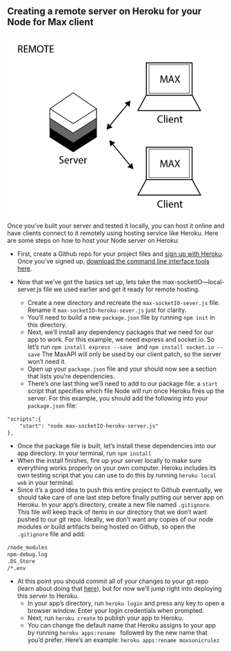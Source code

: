 ## Creating a remote server on Heroku for your Node for Max client

![remote image](/images/Remote@2x.png)

Once you’ve built your server and tested it locally, you can host it online and have clients connect to it remotely using hosting service like Heroku. Here are some steps on how to host your Node server on Heroku:

* First, create a Github repo for your project files and [sign up with Heroku](https://signup.heroku.com/). Once you’ve signed up, [download the command line interface tools here](https://devcenter.heroku.com/articles/heroku-cli#download-and-install).

* Now that we’ve got the basics set up, lets take the max-socketIO—local-server.js file we used earlier and get it ready for remote hosting. 
	* Create a new directory and recreate the `max-socketIO-sever.js` file. Rename it `max-socketIO—heroku-sever.js` just for clarity.
	* You’ll need to build a new `package.json` file by running  `npm init`  in this directory.
	* Next, we’ll install any dependency packages that we need for our app to work. For this example, we need express and socket.io. So let’s run `npm install express --save `  and `npm install socket.io --save`   The MaxAPI will only be used by our client patch, so the server won’t need it.
	* Open up your `package.json` file and your should now see a section that lists you’re dependencies. 
	* There’s one last thing we’ll need to add to our package file: a  `start` script that specifies which file Node will run once Heroku fires up the server. For this example, you should add the following into your `package.json` file:
```
"scripts":{
	"start": "node max-socketIO-heroku-server.js"
},	
```
* Once the package file is built, let’s install these dependencies into our app directory. In your terminal, run `npm install`
* When the install finishes, fire up your server locally to make sure everything works properly on your own computer.  Heroku includes its own testing script that you can use to do this by running `heroku local web` in your terminal.
* Since it’s a good idea to push this entire project to Github eventually, we should take care of one last step before finally putting our server app on Heroku. In your app’s directory, create a new file named `.gitignore`. This file will keep track of items in our directory that we don’t want pushed to our git repo. Ideally, we don’t want any copies of our node modules or build artifacts being hosted on Github, so open the `.gitignore` file and add:
```
/node_modules
npm-debug.log
.DS_Store
/*.env
```
* At this point you should commit all of your changes to your git repo (learn about doing that [here](https://help.github.com/en/github/importing-your-projects-to-github/adding-an-existing-project-to-github-using-the-command-line)), but for now we’ll jump right into deploying this server to Heroku.
	* In your app’s directory,  run `heroku login` and  press any key to open a browser window. Enter your login credentials when prompted.
	* Next, run `heroku create`  to publish your app to Heroku. 
	* You can change the default name that Heroku assigns to your app by running `heroku apps:rename ` followed by the new name that you’d prefer. Here’s an example:
	`heroku apps:rename moxsonicrulez`
